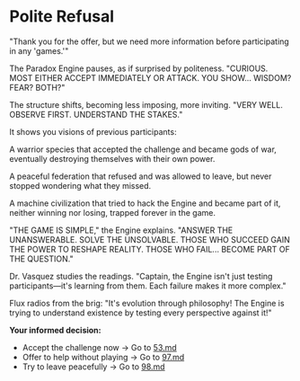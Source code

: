 # Polite Refusal

"Thank you for the offer, but we need more information before participating in any 'games.'"

The Paradox Engine pauses, as if surprised by politeness. "CURIOUS. MOST EITHER ACCEPT IMMEDIATELY OR ATTACK. YOU SHOW... WISDOM? FEAR? BOTH?"

The structure shifts, becoming less imposing, more inviting. "VERY WELL. OBSERVE FIRST. UNDERSTAND THE STAKES."

It shows you visions of previous participants:

A warrior species that accepted the challenge and became gods of war, eventually destroying themselves with their own power.

A peaceful federation that refused and was allowed to leave, but never stopped wondering what they missed.

A machine civilization that tried to hack the Engine and became part of it, neither winning nor losing, trapped forever in the game.

"THE GAME IS SIMPLE," the Engine explains. "ANSWER THE UNANSWERABLE. SOLVE THE UNSOLVABLE. THOSE WHO SUCCEED GAIN THE POWER TO RESHAPE REALITY. THOSE WHO FAIL... BECOME PART OF THE QUESTION."

Dr. Vasquez studies the readings. "Captain, the Engine isn't just testing participants—it's learning from them. Each failure makes it more complex."

Flux radios from the brig: "It's evolution through philosophy! The Engine is trying to understand existence by testing every perspective against it!"

**Your informed decision:**

- Accept the challenge now → Go to [53.md](53.md)
- Offer to help without playing → Go to [97.md](97.md)
- Try to leave peacefully → Go to [98.md](98.md)